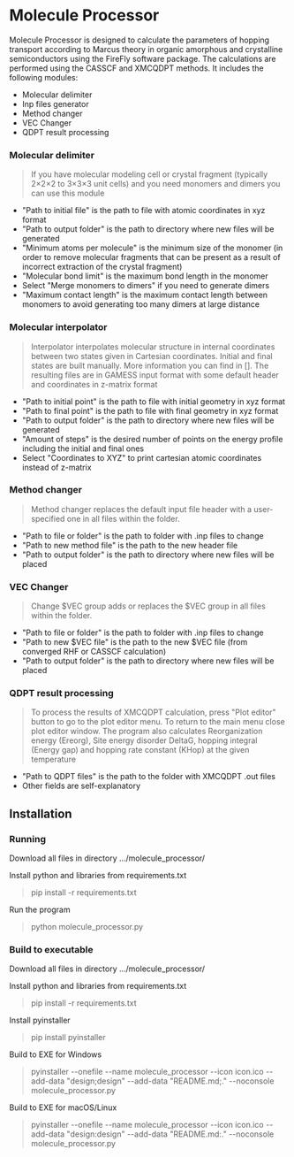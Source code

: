 # Molecule Processor


Molecule Processor is designed to calculate the parameters of hopping transport according to Marcus theory in organic 
amorphous and crystalline semiconductors using the FireFly software package. The calculations are performed using the 
CASSCF and XMCQDPT methods. It includes the following modules:
  - Molecular delimiter
  - Inp files generator
  - Method changer
  - VEC Changer
  - QDPT result processing

### Molecular delimiter
> If you have molecular modeling cell or crystal fragment (typically 2×2×2 to 3×3×3 unit cells) and you need monomers 
> and dimers you can use this module
  - "Path to initial file" is the path to file with atomic coordinates in xyz format
  - "Path to output folder" is the path to directory where new files will be generated
  - "Minimum atoms per molecule" is the minimum size of the monomer (in order to remove molecular fragments that can be 
present as a result of incorrect extraction of the crystal fragment)
  - "Molecular bond limit" is the maximum bond length in the monomer
  - Select "Merge monomers to dimers" if you need to generate dimers
  - "Maximum contact length" is the maximum contact length between monomers to avoid generating too many dimers at 
large distance 

### Molecular interpolator

> Interpolator interpolates molecular structure in internal coordinates between two states given in Cartesian 
> coordinates. Initial and final states are built manually. More information you can find in []. The resulting files 
> are in GAMESS input format with some default header and coordinates in z-matrix format
  - "Path to initial point" is the path to file with initial geometry in xyz format
  - "Path to final point" is the path to file with final geometry in xyz format 
  - "Path to output folder" is the path to directory where new files will be generated
  - "Amount of steps" is the desired number of points on the energy profile including the initial and final ones
  - Select "Coordinates to XYZ" to print cartesian atomic coordinates instead of z-matrix

### Method changer
> Method changer replaces the default input file  header with a user-specified one in all files within the folder.
  - "Path to file or folder" is the path to folder with .inp files to change
  - "Path to new method file" is the path to the new header file
  - "Path to output folder" is the path to directory where new files will be placed

### VEC Changer
>Change $VEC group adds or replaces the $VEC group in all files within the folder.
  - "Path to file or folder" is the path to folder with .inp files to change
  - "Path to new $VEC file" is the path to the new $VEC file (from converged RHF or CASSCF calculation)
  - "Path to output folder" is the path to directory where new files will be placed

### QDPT result processing
>To process the results of XMCQDPT calculation, press "Plot editor" button to go to the plot editor menu. To return to 
> the main menu close plot editor window. The program also calculates Reorganization energy (Ereorg), Site energy 
> disorder DeltaG, hopping integral (Energy gap) and hopping rate constant (KHop) at the given temperature
  - "Path to  QDPT files" is the path to the folder with XMCQDPT .out files
  - Other fields are self-explanatory

## Installation

### Running
Download all files in directory .../molecule_processor/

Install python and libraries from requirements.txt
> pip install -r requirements.txt

Run the program
> python molecule_processor.py

### Build to executable
Download all files in directory .../molecule_processor/

Install python and libraries from requirements.txt
> pip install -r requirements.txt

Install pyinstaller
> pip install pyinstaller

Build to EXE for Windows
> pyinstaller --onefile --name molecule_processor --icon icon.ico  --add-data "design;design" --add-data "README.md;." 
> --noconsole molecule_processor.py

Build to EXE for macOS/Linux
> pyinstaller --onefile --name molecule_processor --icon icon.ico  --add-data "design:design" --add-data "README.md:." 
> --noconsole molecule_processor.py